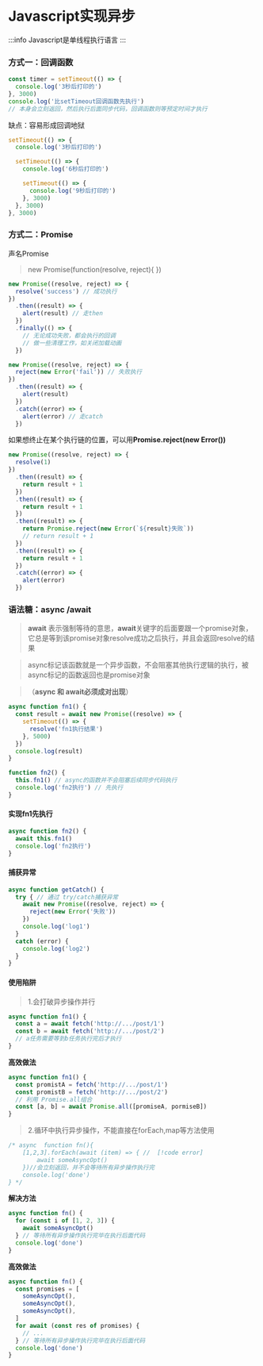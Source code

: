 # Javascript实现异步

:::info
Javascript是单线程执行语言
:::

### 方式一：回调函数

```js
const timer = setTimeout(() => {
  console.log('3秒后打印的')
}, 3000)
console.log('比setTimeout回调函数先执行')
// 本身会立刻返回，然后执行后面同步代码，回调函数则等预定时间才执行
```

缺点：容易形成回调地狱

```js
setTimeout(() => {
  console.log('3秒后打印的')

  setTimeout(() => {
    console.log('6秒后打印的')

    setTimeout(() => {
      console.log('9秒后打印的')
    }, 3000)
  }, 3000)
}, 3000)
```

### 方式二：Promise

声名Promise

> new Promise(function(resolve, reject){ })

```js
new Promise((resolve, reject) => {
  resolve('success') // 成功执行
})
  .then((result) => {
    alert(result) // 走then
  })
  .finally(() => {
    // 无论成功失败，都会执行的回调
    // 做一些清理工作，如关闭加载动画
  })

new Promise((resolve, reject) => {
  reject(new Error('fail')) // 失败执行
})
  .then((result) => {
    alert(result)
  })
  .catch((error) => {
    alert(error) // 走catch
  })
```

如果想终止在某个执行链的位置，可以用**Promise.reject(new Error())**

```js
new Promise((resolve, reject) => {
  resolve(1)
})
  .then((result) => {
    return result + 1
  })
  .then((result) => {
    return result + 1
  })
  .then((result) => {
    return Promise.reject(new Error(`${result}失败`))
    // return result + 1
  })
  .then((result) => {
    return result + 1
  })
  .catch((error) => {
    alert(error)
  })
```

### 语法糖：async /await

> **await** 表示强制等待的意思，**await**关键字的后面要跟一个promise对象，它总是等到该promise对象resolve成功之后执行，并且会返回resolve的结果

> async标记该函数就是一个异步函数，不会阻塞其他执行逻辑的执行，被async标记的函数返回也是promise对象

> （**async 和 await必须成对出现**）

```js
async function fn1() {
  const result = await new Promise((resolve) => {
    setTimeout(() => {
      resolve('fn1执行结果')
    }, 5000)
  })
  console.log(result)
}

function fn2() {
  this.fn1() // async的函数并不会阻塞后续同步代码执行
  console.log('fn2执行') // 先执行
}
```

#### 实现fn1先执行

```js
async function fn2() {
  await this.fn1()
  console.log('fn2执行')
}
```

#### 捕获异常

```js
async function getCatch() {
  try { // 通过 try/catch捕获异常
    await new Promise((resolve, reject) => {
      reject(new Error('失败'))
    })
    console.log('log1')
  }
  catch (error) {
    console.log('log2')
  }
}
```

#### 使用陷阱

> 1.会打破异步操作并行

```js
async function fn1() {
  const a = await fetch('http://.../post/1')
  const b = await fetch('http://.../post/2')
  // a任务需要等到b任务执行完后才执行
}
```

**高效做法**

```js
async function fn1() {
  const promistA = fetch('http://.../post/1')
  const promistB = fetch('http://.../post/2')
  // 利用 Promise.all组合
  const [a, b] = await Promise.all([promiseA, pormiseB])
}

```

> 2.循环中执行异步操作，不能直接在forEach,map等方法使用

```js
/* async  function fn(){
    [1,2,3].forEach(await (item) => { //  [!code error]
        await someAsyncOpt()
    })//会立刻返回，并不会等待所有异步操作执行完
    console.log('done')
} */
```

**解决方法**

```js
async function fn() {
  for (const i of [1, 2, 3]) {
    await someAsyncOpt()
  } // 等待所有异步操作执行完毕在执行后面代码
  console.log('done')
}
```

**高效做法**

```js
async function fn() {
  const promises = [
    someAsyncOpt(),
    someAsyncOpt(),
    someAsyncOpt(),
  ]
  for await (const res of promises) {
    // ...
  } // 等待所有异步操作执行完毕在执行后面代码
  console.log('done')
}
```

